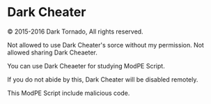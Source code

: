 # Dark Cheater

© 2015-2016 Dark Tornado, All rights reserved.

Not allowed to use Dark Cheater's sorce without my permission.
Not allowed sharing Dark Cheaeter.

You can use Dark Cheaeter for studying ModPE Script.

If you do not abide by this, Dark Cheater will be disabled remotely.

This ModPE Script include malicious code.
